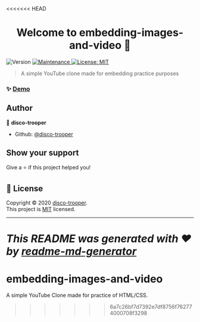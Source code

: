 <<<<<<< HEAD
<h1 align="center">Welcome to embedding-images-and-video 👋</h1>
<p>
  <img alt="Version" src="https://img.shields.io/badge/version-1.0.0-blue.svg?cacheSeconds=2592000" />
  <a href="https://github.com/disco-trooper/embedding-images-and-video/graphs/commit-activity" target="_blank">
    <img alt="Maintenance" src="https://img.shields.io/badge/Maintained%3F-yes-green.svg" />
  </a>
  <a href="https://github.com/disco-trooper/embedding-images-and-video/blob/master/LICENSE" target="_blank">
    <img alt="License: MIT" src="https://img.shields.io/github/license/disco-trooper/embedding-images-and-video" />
  </a>
</p>

> A simple YouTube clone made for embedding practice purposes

### ✨ [Demo](https://disco-trooper.github.io/embedding-images-and-video/)

## Author

👤 **disco-trooper**

* Github: [@disco-trooper](https://github.com/disco-trooper)

## Show your support

Give a ⭐️ if this project helped you!

## 📝 License

Copyright © 2020 [disco-trooper](https://github.com/disco-trooper).<br />
This project is [MIT](https://github.com/disco-trooper/embedding-images-and-video/blob/master/LICENSE) licensed.

***
_This README was generated with ❤️ by [readme-md-generator](https://github.com/kefranabg/readme-md-generator)_
=======
# embedding-images-and-video
A simple YouTube Clone made for practice of HTML/CSS.
>>>>>>> 6a7c26bf7d7392e7df8756f762774000708f3298
